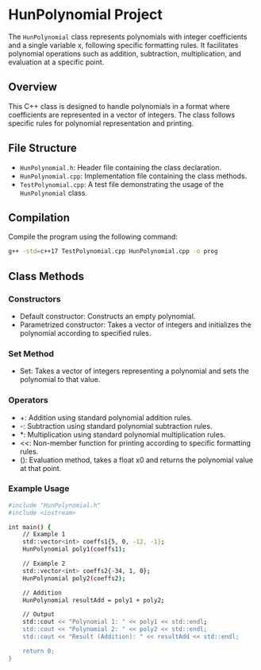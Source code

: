 # HunPolynomial Project

The `HunPolynomial` class represents polynomials with integer coefficients and a single variable x, following specific formatting rules. It facilitates polynomial operations such as addition, subtraction, multiplication, and evaluation at a specific point.

## Overview

This C++ class is designed to handle polynomials in a format where coefficients are represented in a vector of integers. The class follows specific rules for polynomial representation and printing.


## File Structure

- `HunPolynomial.h`: Header file containing the class declaration.
- `HunPolynomial.cpp`: Implementation file containing the class methods.
- `TestPolynomial.cpp`: A test file demonstrating the usage of the `HunPolynomial` class.

## Compilation

Compile the program using the following command:

```bash
g++ -std=c++17 TestPolynomial.cpp HunPolynomial.cpp -o prog
```
## Class Methods
### Constructors
  - Default constructor: Constructs an empty polynomial.
  - Parametrized constructor: Takes a vector of integers and initializes the polynomial according to specified rules.

### Set Method
  - Set: Takes a vector of integers representing a polynomial and sets the polynomial to that value.
    
### Operators
 - +: Addition using standard polynomial addition rules.
 - -: Subtraction using standard polynomial subtraction rules.
 - *: Multiplication using standard polynomial multiplication rules.
 - <<: Non-member function for printing according to specific formatting rules.
 - (): Evaluation method, takes a float x0 and returns the polynomial value at that point.

### Example Usage
```bash
#include "HunPolynomial.h"
#include <iostream>

int main() {
    // Example 1
    std::vector<int> coeffs1{5, 0, -12, -1};
    HunPolynomial poly1(coeffs1);

    // Example 2
    std::vector<int> coeffs2{-34, 1, 0};
    HunPolynomial poly2(coeffs2);

    // Addition
    HunPolynomial resultAdd = poly1 + poly2;

    // Output
    std::cout << "Polynomial 1: " << poly1 << std::endl;
    std::cout << "Polynomial 2: " << poly2 << std::endl;
    std::cout << "Result (Addition): " << resultAdd << std::endl;

    return 0;
}
```
